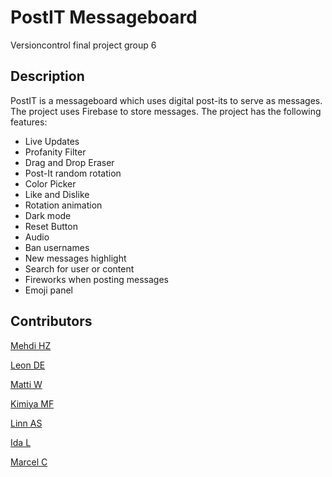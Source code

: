 # PostIT Messageboard
Versioncontrol final project group 6
## Description
PostIT is a messageboard which uses digital post-its to serve as messages. The project uses Firebase to store messages. The project has the following features:
- Live Updates
- Profanity Filter
- Drag and Drop Eraser
- Post-It random rotation
- Color Picker
- Like and Dislike
- Rotation animation
- Dark mode
- Reset Button
- Audio
- Ban usernames
- New messages highlight
- Search for user or content
- Fireworks when posting messages
- Emoji panel

## Contributors
[Mehdi HZ](https://github.com/mehdihz2003)

[Leon DE](https://github.com/leondenengelsen) 

[Matti W](https://github.com/mattiwalli) 

[Kimiya MF](https://github.com/Kimiya777)

[Linn AS](https://github.com/munchkin870411)

[Ida L](https://github.com/MetalMuffin)

[Marcel C](https://github.com/Marvelmta)
